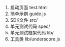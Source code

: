 1. 启动页面 test.html
2. 简单示例 guide.js
3. SDK文件 src/
4. 单元测试代码 spec/
5. 单元测试框架代码 lib/
6. 工具类 lib/underscore.js